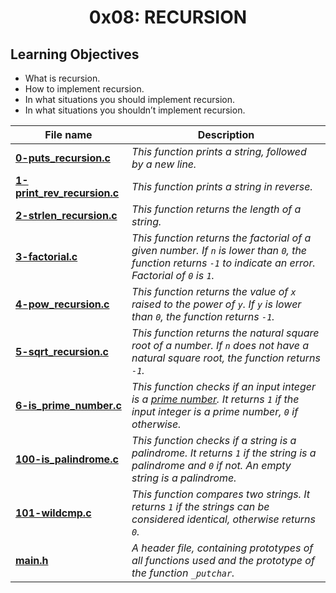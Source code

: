 <h1 align="center">0x08: RECURSION</h1>

<h2>Learning Objectives</h2>
<ul>
  <li>What is recursion.</li>
  <li>How to implement recursion.</li>
  <li>In what situations you should implement recursion.</li>
  <li>In what situations you shouldn’t implement recursion.</li>
</ul>

|File name|Description|
|---|---|
|[**0-puts_recursion.c**](https://github.com/GM-Samuelstein/alx-low_level_programming/blob/master/0x08-recursion/0-puts_recursion.c)|*This function prints a string, followed by a new line.*|
|[**1-print_rev_recursion.c**](https://github.com/GM-Samuelstein/alx-low_level_programming/blob/master/0x08-recursion/1-print_rev_recursion.c)|*This function prints a string in reverse.*|
|[**2-strlen_recursion.c**](https://github.com/GM-Samuelstein/alx-low_level_programming/blob/master/0x08-recursion/2-strlen_recursion.c)|*This function returns the length of a string.*|
|[**3-factorial.c**](https://github.com/GM-Samuelstein/alx-low_level_programming/blob/master/0x08-recursion/3-factorial.c)|*This function returns the factorial of a given number. If `n` is lower than `0`, the function returns `-1` to indicate an error. Factorial of `0` is `1`.*|
|[**4-pow_recursion.c**](https://github.com/GM-Samuelstein/alx-low_level_programming/blob/master/0x08-recursion/4-pow_recursion.c)|*This function returns the value of `x` raised to the power of `y`. If `y` is lower than `0`, the function returns `-1`.*|
|[**5-sqrt_recursion.c**](https://github.com/GM-Samuelstein/alx-low_level_programming/blob/master/0x08-recursion/5-sqrt_recursion.c)|*This function returns the natural square root of a number. If `n` does not have a natural square root, the function returns `-1`.*|
|[**6-is_prime_number.c**](https://github.com/GM-Samuelstein/alx-low_level_programming/blob/master/0x08-recursion/6-is_prime_number.c)|*This function checks if an input integer is a [prime number](https://en.wikipedia.org/wiki/Prime_number). It returns `1` if the input integer is a prime number, `0` if otherwise.*|
|[**100-is_palindrome.c**](https://github.com/GM-Samuelstein/alx-low_level_programming/blob/master/0x08-recursion/100-is_palindrome.c)|*This function checks if a string is a palindrome. It returns `1` if the string is a palindrome and `0` if not. An empty string is a palindrome.*|
|[**101-wildcmp.c**](https://github.com/GM-Samuelstein/alx-low_level_programming/blob/master/0x08-recursion/101-wildcmp.c)|*This function compares two strings. It returns `1` if the strings can be considered identical, otherwise returns `0`.*|
|[**main.h**](https://github.com/GM-Samuelstein/alx-low_level_programming/blob/master/0x08-recursion/main.h)|*A header file, containing prototypes of all functions used and the prototype of the function `_putchar`.*|
